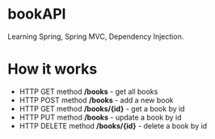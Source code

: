 # bookAPI
Learning Spring, Spring MVC, Dependency Injection.
# How it works
* HTTP GET method <b>/books</b> - get all books<br>
* HTTP POST method <b>/books</b> - add a new book<br>
* HTTP GET method <b>/books/{id}</b> - get a book by id<br>
* HTTP PUT method <b>/books</b> - update a book by id<br>
* HTTP DELETE method <b>/books/{id}</b> - delete a book by id

